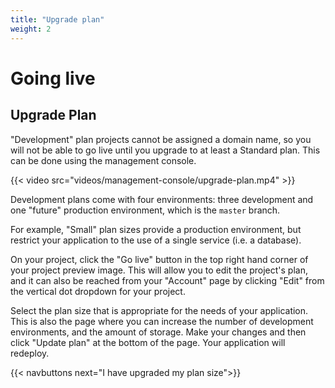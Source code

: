 ```yaml
---
title: "Upgrade plan"
weight: 2
---
```


# Going live

## Upgrade Plan

"Development" plan projects cannot be assigned a domain name, so you will not be able to go live until you upgrade to at least a Standard plan. This can be done using the management console.

{{< video src="videos/management-console/upgrade-plan.mp4" >}}

Development plans come with four environments: three development and one "future" production environment, which is the `master` branch.

For example, "Small" plan sizes provide a production environment, but restrict your application to the use of a single service (i.e. a database).

On your project, click the "Go live" button in the top right hand corner of your project preview image. This will allow you to edit the project's plan, and it can also be reached from your "Account" page by clicking "Edit" from the vertical dot dropdown for your project.

Select the plan size that is appropriate for the needs of your application. This is also the page where you can increase the number of development environments, and the amount of storage. Make your changes and then click "Update plan" at the bottom of the page. Your application will redeploy.

{{< navbuttons next="I have upgraded my plan size">}}
